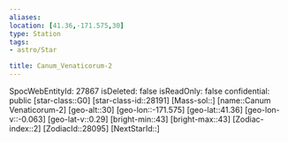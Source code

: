 ```yaml
---
aliases: 
location: [41.36,-171.575,30]
type: Station
tags:
- astro/Star

title: Canum_Venaticorum-2
---
```

SpocWebEntityId: 27867
isDeleted: false
isReadOnly: false
confidential: public
[star-class::G0]
[star-class-id::28191]
[Mass-sol::]
[name::Canum Venaticorum-2]
[geo-alt::30]
[geo-lon::-171.575]
[geo-lat::41.36]
[geo-lon-v::-0.063]
[geo-lat-v::0.29]
[bright-min::43]
[bright-max::43]
[Zodiac-index::2]
[ZodiacId::28095]
[NextStarId::]



